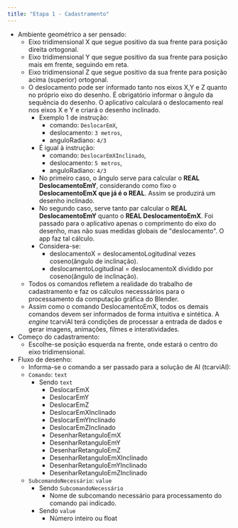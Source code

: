 ```yaml
---
title: "Etapa 1 - Cadastramento"
---
```

- Ambiente geométrico a ser pensado:
    - Eixo tridimensional X que segue positivo da sua frente para posição direita ortogonal.
    - Eixo tridimensional Y que segue positivo da sua frente para posição mais em frente, seguindo em reta.
    - Eixo tridimensional Z que segue positivo da sua frente para posição acima (superior) ortogonal.
    - O deslocamento pode ser informado tanto nos eixos X,Y e Z quanto no próprio eixo do desenho. É obrigatório informar o ângulo da sequência do desenho. O aplicativo calculará o deslocamento real nos eixos X e Y e criará o desenho inclinado. 
        - Exemplo 1 de instrução:
            - comando:  `DeslocarEmX`, 
            - deslocamento: `3 metros`,
            - anguloRadiano: `4/3`
        - É igual à instrução:
            - comando: `DeslocarEmXInclinado`,
            - deslocamento: `5 metros`,
            - anguloRadiano: `4/3`
        - No primeiro caso, o ângulo serve para calcular o **REAL DeslocamentoEmY**, considerando como fixo o **DeslocamentoEmX que já é o REAL**. Assim se produzirá um desenho inclinado.
        - No segundo caso, serve tanto par calcular o **REAL DeslocamentoEmY** quanto o **REAL DeslocamentoEmX**. Foi passado para o aplicativo apenas o comprimento do eixo do desenho, mas não suas medidas globais de "deslocamento". O app faz tal cálculo.
        - Considera-se:
            - deslocamentoX =  deslocamentoLogitudinal  vezes coseno(ângulo de inclinação).
            - deslocamentoLogitudinal = deslocamentoX dividido por coseno(ângulo de inclinação).
    - Todos os comandos refletem a realidade do trabalho de cadastramento e faz os cálculos necesssários para o processamento da computação gráfica do Blender.
    - Assim como o comando DeslocamentoEmX, todos os demais comandos devem ser informados de forma intuitiva e sintética. A *engine* tcarviAI terá condições de processar a entrada de dados e gerar imagens, animações, filmes e interatividades.
- Começo do cadastramento:
    - Escolhe-se posição esquerda na frente, onde estará o centro do eixo tridimensional.
- Fluxo de desenho:
    - Informa-se o comando a ser passado para a solução de AI (tcarviAI):
    - `Comando`: `text`
        - Sendo `text`
            - DeslocarEmX
            - DeslocarEmY
            - DeslocarEmZ
            - DeslocarEmXInclinado
            - DeslocarEmYInclinado
            - DeslocarEmZInclinado
            - DesenharRetanguloEmX
            - DesenharRetanguloEmY
            - DesenharRetanguloEmZ
            - DesenharRetanguloEmXInclinado
            - DesenharRetanguloEmYInclinado
            - DesenharRetanguloEmZInclinado
    - `SubcomandoNecessário`: `value`
        - Sendo `SubcomandoNecessário`
            - Nome de subcomando necessário para processamento do comando pai indicado. 
        - Sendo `value`
            - Número inteiro ou float